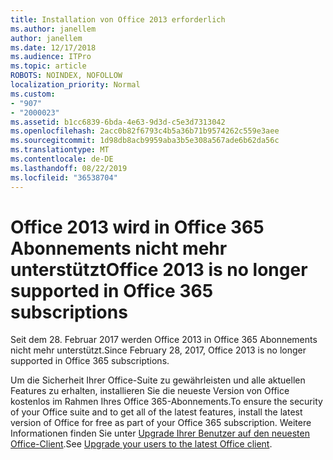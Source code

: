 ```yaml
---
title: Installation von Office 2013 erforderlich
ms.author: janellem
author: janellem
ms.date: 12/17/2018
ms.audience: ITPro
ms.topic: article
ROBOTS: NOINDEX, NOFOLLOW
localization_priority: Normal
ms.custom:
- "907"
- "2000023"
ms.assetid: b1cc6839-6bda-4e63-9d3d-c5e3d7313042
ms.openlocfilehash: 2acc0b82f6793c4b5a36b71b9574262c559e3aee
ms.sourcegitcommit: 1d98db8acb9959aba3b5e308a567ade6b62da56c
ms.translationtype: MT
ms.contentlocale: de-DE
ms.lasthandoff: 08/22/2019
ms.locfileid: "36538704"
---
```

# <a name="office-2013-is-no-longer-supported-in-office-365-subscriptions"></a><span data-ttu-id="935be-102">Office 2013 wird in Office 365 Abonnements nicht mehr unterstützt</span><span class="sxs-lookup"><span data-stu-id="935be-102">Office 2013 is no longer supported in Office 365 subscriptions</span></span>

<span data-ttu-id="935be-103">Seit dem 28. Februar 2017 werden Office 2013 in Office 365 Abonnements nicht mehr unterstützt.</span><span class="sxs-lookup"><span data-stu-id="935be-103">Since February 28, 2017, Office 2013 is no longer supported in Office 365 subscriptions.</span></span>
  
<span data-ttu-id="935be-104">Um die Sicherheit Ihrer Office-Suite zu gewährleisten und alle aktuellen Features zu erhalten, installieren Sie die neueste Version von Office kostenlos im Rahmen Ihres Office 365-Abonnements.</span><span class="sxs-lookup"><span data-stu-id="935be-104">To ensure the security of your Office suite and to get all of the latest features, install the latest version of Office for free as part of your Office 365 subscription.</span></span> <span data-ttu-id="935be-105">Weitere Informationen finden Sie unter [Upgrade Ihrer Benutzer auf den neuesten Office-Client](https://docs.microsoft.com/office365/admin/setup/upgrade-users-to-latest-office-client).</span><span class="sxs-lookup"><span data-stu-id="935be-105">See [Upgrade your users to the latest Office client](https://docs.microsoft.com/office365/admin/setup/upgrade-users-to-latest-office-client).</span></span>
  